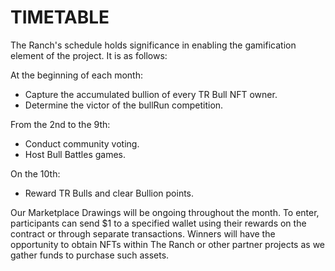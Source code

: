 # TIMETABLE

The Ranch's schedule holds significance in enabling the gamification element of the project. It is as follows:

At the beginning of each month:

* Capture the accumulated bullion of every TR Bull NFT owner.
* Determine the victor of the bullRun competition.&#x20;

From the 2nd to the 9th:

* Conduct community voting.
* Host Bull Battles games.

On the 10th:

* Reward TR Bulls and clear Bullion points.

Our Marketplace Drawings will be ongoing throughout the month. To enter, participants can send $1 to a specified wallet using their rewards on the contract or through separate transactions. Winners will have the opportunity to obtain NFTs within The Ranch or other partner projects as we gather funds to purchase such assets.
